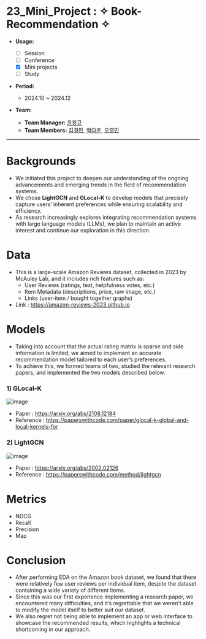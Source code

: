 # 23_Mini_Project : ✧ Book-Recommendation ✧

- **Usage:**
  - [ ] Session
  - [ ] Conference
  - [x] Mini projects
  - [ ] Study

- **Period:**
  - 2024.10 ~ 2024.12

- **Team:**
  - **Team Manager:** [윤왕규](https://github.com/yoonwanggyu)
  - **Team Members:** [김경민](https://github.com/rudals6151), [백다운](https://github.com/nuebaek), [오영민](https://github.com/oymin2001)
  
---

# Backgrounds
- We initiated this project to deepen our understanding of the ongoing advancements and emerging trends in the field of recommendation systems.  
- We chose **LightGCN** and **GLocal-K** to develop models that precisely capture users’ inherent preferences while ensuring scalability and efficiency.  
- As research increasingly explores integrating recommendation systems with large language models (LLMs), we plan to maintain an active interest and continue our exploration in this direction.

# Data
- This is a large-scale Amazon Reviews dataset, collected in 2023 by McAuley Lab, and it includes rich features such as:  
  - User Reviews (ratings, text, helpfulness votes, etc.)  
  - Item Metadata (descriptions, price, raw image, etc.)  
  - Links (user-item / bought together graphs)
- Link : https://amazon-reviews-2023.github.io
  
# Models
- Taking into account that the actual rating matrix is sparse and side information is limited, we aimed to implement an accurate recommendation model tailored to each user’s preferences.
- To achieve this, we formed teams of two, studied the relevant research papers, and implemented the two models described below.

### 1) GLocal-K
![image](https://github.com/user-attachments/assets/b4b51347-aba7-4617-8746-f57123b84c6c)
- Paper : https://arxiv.org/abs/2108.12184
- Reference : https://paperswithcode.com/paper/glocal-k-global-and-local-kernels-for

### 2) LightGCN
![image](https://github.com/user-attachments/assets/177a2622-dc22-409d-bfd5-1dedd3f7b731)
- Paper : https://arxiv.org/abs/2002.02126
- Reference : https://paperswithcode.com/method/lightgcn

# Metrics
- NDCG
- Recall
- Precision
- Map

# Conclusion
- After performing EDA on the Amazon book dataset, we found that there were relatively few user reviews per individual item, despite the dataset containing a wide variety of different items.
- Since this was our first experience implementing a research paper, we encountered many difficulties, and it’s regrettable that we weren’t able to modify the model itself to better suit our dataset.
- We also regret not being able to implement an app or web interface to showcase the recommended results, which highlights a technical shortcoming in our approach.
